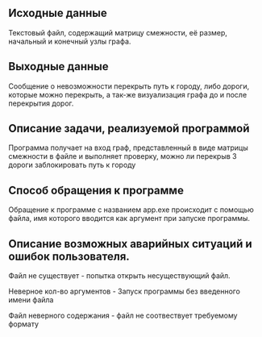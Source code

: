 ## Исходные данные
Текстовый файл, содержащий матрицу смежности, её размер, начальный и конечный узлы графа.

## Выходные данные
Сообщение о невозможности перекрыть путь к городу, либо дороги, которые можно перекрыть, а так-же визуализация графа до и после перекрытия дорог.

## Описание задачи, реализуемой программой  
Программа получает на вход граф, представленный в виде матрицы смежности в файле и выполняет проверку, можно ли перекрыв 3 дороги заблокировать путь к городу

## Способ обращения к программе  
Обращение к программе с названием app.exe происходит с помощью файла, имя которого вводится как аргумент при запуске программы.

## Описание возможных аварийных ситуаций и ошибок пользователя.  
Файл не существует - попытка открыть несуществующий файл.

Неверное кол-во аргументов - Запуск программы без введенного имени файла

Файл неверного содержания - файл не соотвествует требуемому формату